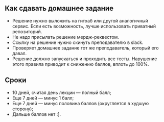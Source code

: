 Как сдавать домашнее задание
----------------------------

* Решение нужно выложить на гитхаб или другой аналогичный сервис. Если есть возможность, лучше использовать приватный репозиторий.
* Не надо присылать решение мердж-реквестом.
* Ссылку на решение нужно скинуть преподавателю в slack.
* Проверяет домашнее задание тот же преподаватель, который его давал.
* Решение должно запускаться и проходить все тесты. Нарушение этого правила приводит к снижению баллов, вплоть до 100%.

Сроки
-----

* 10 дней, считая день лекции — полный балл;
* Еще 7 дней — минус 1 балл;
* Еще 7 дней — минус половина баллов (округляется в худшую сторону);
* Дальше баллов нет :].
